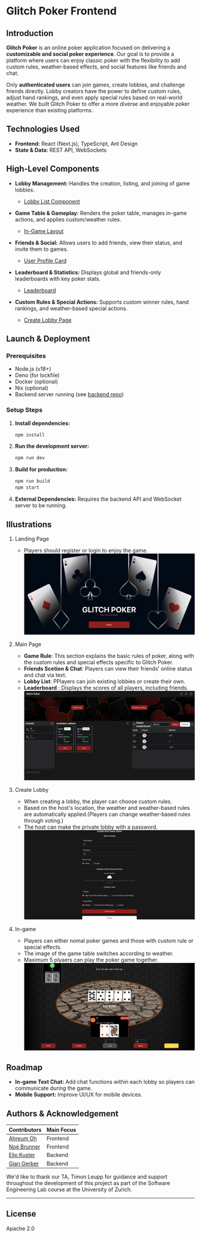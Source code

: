 # Glitch Poker Frontend

## Introduction

**Glitch Poker** is an online poker application focused on delivering a **customizable and social poker experience**. Our goal is to provide a platform where users can enjoy classic poker with the flexibility to add custom rules, weather-based effects, and social features like friends and chat.

Only **authenticated users** can join games, create lobbies, and challenge friends directly. Lobby creators have the power to define custom rules, adjust hand rankings, and even apply special rules based on real-world weather. We built Glitch Poker to offer a more diverse and enjoyable poker experience than existing platforms.


## Technologies Used

* **Frontend:** React (Next.js), TypeScript, Ant Design
* **State & Data:** REST API, WebSockets



## High-Level Components

* **Lobby Management:** Handles the creation, listing, and joining of game lobbies.
    * [Lobby List Component](app/components/main/lobbyList.tsx)

* **Game Table & Gameplay:** Renders the poker table, manages in-game actions, and applies custom/weather rules.
    * [In-Game Layout](app/components/game/inGameLayout.tsx)

* **Friends & Social:** Allows users to add friends, view their status, and invite them to games.
    * [User Profile Card](app/components/friends/UserProfileCard.tsx)

* **Leaderboard & Statistics:** Displays global and friends-only leaderboards with key poker stats.
    * [Leaderboard](app/components/main/leaderboard/leaderboard.tsx)

* **Custom Rules & Special Actions:** Supports custom winner rules, hand rankings, and weather-based special actions.
    * [Create Lobby Page](app/main/create-lobby/page.tsx)



## Launch & Deployment

### Prerequisites

* Node.js (v18+)
* Deno (for lockfile)
* Docker (optional)
* Nix (optional)
* Backend server running (see [backend repo](https://github.com/GlichPoker/Glich_Poker_Backend))
### Setup Steps

1.  **Install dependencies:**
    ```sh
    npm install
    ```
2.  **Run the development server:**
    ```sh
    npm run dev
    ```
3.  **Build for production:**
    ```sh
    npm run build
    npm start
    ```
4.  **External Dependencies:** Requires the backend API and WebSocket server to be running.


## Illustrations
1. Landing Page
   * Players should register or login to enjoy the game.
![landingPage](public/images/screenshot/landingPage.png)

2. Main Page
   * **Game Rule**: This section explains the basic rules of poker, along with the custom rules and special effects specific to Glitch Poker. 
   * **Friends Scetion & Chat**: Players can view their friends’ online status and chat via text.
   * **Lobby List**: PPlayers can join existing lobbies or create their own. 
   * **Leaderboard** : Displays the scores of all players, including friends.
![mainPage](public/images/screenshot/mainPage.png)

3. Create Lobby
   * When creating a lobby, the player can choose custom rules.
   * Based on the host's location, the weather and weather-based rules are automatically applied.(Players can change weather-based rules through voting.)
   * The host can make the private lobby with a password.
![createLobby](public/images/screenshot/createLobby.png)

4. In-game
   * Players can either nomal poker games and those with custom rule or special effects.
   * The image of the game table switches according to weather.
   * Maximum 5 plyaers can play the poker game together.
![inGame](public/images/screenshot/inGame_sunny.png)




## Roadmap

* **In-game Text Chat:** Add chat functions within each lobby so players can communicate during the game.
* **Mobile Support:** Improve UI/UX for mobile devices.



## Authors & Acknowledgement


| Contributors | Main Focus |
|------|--------|
| [Ahreum Oh](https://github.com/arden333) | Frontend |
| [Noé Brunner](https://github.com/RealBluSwan) | Frontend |
| [Elio Kuster](https://github.com/elio42) | Backend |
| [Gian Gerber	](https://github.com/BeCre11how) | Backend |

We'd like to thank our TA, Timon Leupp for guidance and support throughout the development of this project as part of the Software Engineering Lab course at the University of Zurich.

---

## License
Apache 2.0